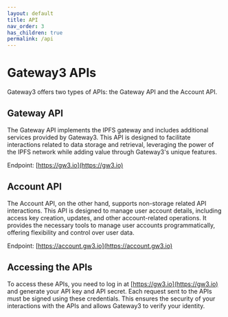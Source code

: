 ```yaml
---
layout: default
title: API
nav_order: 3
has_children: true
permalink: /api
---
```


# Gateway3 APIs

Gateway3 offers two types of APIs: the Gateway API and the Account API.

## Gateway API

The Gateway API implements the IPFS gateway and includes additional services provided by Gateway3. This API is designed to facilitate interactions related to data storage and retrieval, leveraging the power of the IPFS network while adding value through Gateway3's unique features.

Endpoint: [https://gw3.io](https://gw3.io)

## Account API

The Account API, on the other hand, supports non-storage related API interactions. This API is designed to manage user account details, including access key creation, updates, and other account-related operations. It provides the necessary tools to manage user accounts programmatically, offering flexibility and control over user data.

Endpoint: [https://account.gw3.io](https://account.gw3.io)

## Accessing the APIs

To access these APIs, you need to log in at [https://gw3.io](https://gw3.io) and generate your API key and API secret. Each request sent to the APIs must be signed using these credentials. This ensures the security of your interactions with the APIs and allows Gateway3 to verify your identity.
